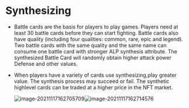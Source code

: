 # Synthesizing

- Battle cards are the basis for players to play games. Players need at least 30 battle cards before they can start fighting. Battle cards also have quality (including four qualities: common, rare, epic and legend). Two battle cards with the same quality and the same name can consume one battle card with stronger ALP synthesis attribute. The synthesized Battle Card will randomly obtain higher attack power Defense and other values.

- When players have a variety of cards use synthesizing,play greater value. The synthesis process may succeed or fail. The synthetic highlevel cards can be traded at a higher price in the NFT market.

  ![image-20211117162705709](C:\Users\Administrator\AppData\Roaming\Typora\typora-user-images\image-20211117162705709.png)![image-20211117162714576](C:\Users\Administrator\AppData\Roaming\Typora\typora-user-images\image-20211117162714576.png)
